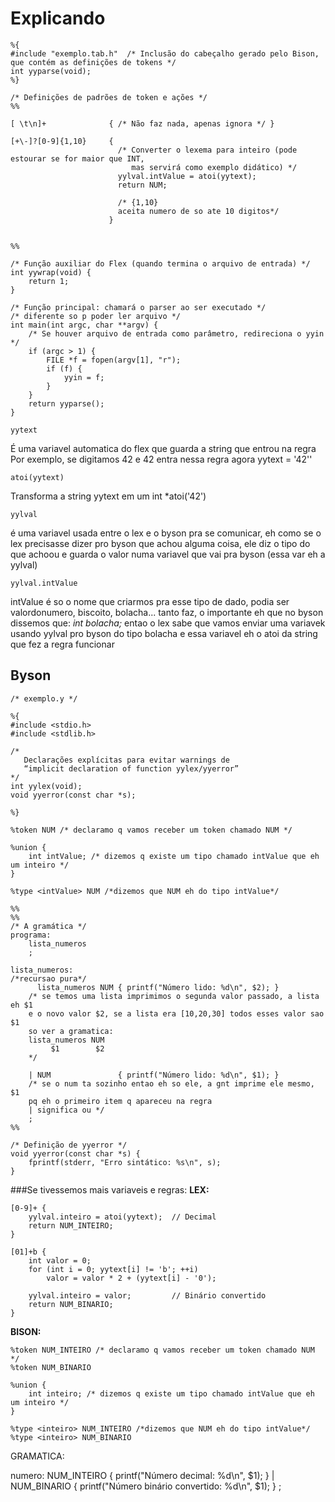 # Explicando

```
%{
#include "exemplo.tab.h"  /* Inclusão do cabeçalho gerado pelo Bison, que contém as definições de tokens */
int yyparse(void); 
%}

/* Definições de padrões de token e ações */
%%

[ \t\n]+              { /* Não faz nada, apenas ignora */ }

[+\-]?[0-9]{1,10}     {
                        /* Converter o lexema para inteiro (pode estourar se for maior que INT, 
                           mas servirá como exemplo didático) */
                        yylval.intValue = atoi(yytext);
                        return NUM;

                        /* {1,10}
                        aceita numero de so ate 10 digitos*/
                      }


%%

/* Função auxiliar do Flex (quando termina o arquivo de entrada) */
int yywrap(void) {
    return 1;
}

/* Função principal: chamará o parser ao ser executado */
/* diferente so p poder ler arquivo */
int main(int argc, char **argv) {
    /* Se houver arquivo de entrada como parâmetro, redireciona o yyin */
    if (argc > 1) {
        FILE *f = fopen(argv[1], "r");
        if (f) {
            yyin = f;
        }
    }
    return yyparse();
}
```


```yytext```

É uma variavel automatica do flex que guarda a string que entrou na regra
Por exemplo, se digitamos 42 e 42 entra nessa regra agora yytext = '42''

```atoi(yytext)```

Transforma a string yytext em um int
*atoi('42')

```yylval```

é uma variavel usada entre o lex e o byson pra se comunicar, eh como se o lex precisasse dizer pro byson que achou alguma coisa, ele diz o tipo do que achoou e guarda o valor numa variavel que vai pra byson (essa var eh a yylval)

```yylval.intValue```

intValue é so o nome que criarmos pra esse tipo de dado, podia ser valordonumero, biscoito, bolacha... tanto faz, o importante eh que no byson dissemos que:
*int bolacha;*
entao o lex sabe que vamos enviar uma variavek usando yylval pro byson do tipo bolacha e essa variavel eh o atoi da string que fez a regra funcionar

## Byson

```
/* exemplo.y */

%{
#include <stdio.h>
#include <stdlib.h>

/* 
   Declarações explícitas para evitar warnings de 
   “implicit declaration of function yylex/yyerror”
*/
int yylex(void);
void yyerror(const char *s);

%}

%token NUM /* declaramo q vamos receber um token chamado NUM */

%union {
    int intValue; /* dizemos q existe um tipo chamado intValue que eh um inteiro */
}

%type <intValue> NUM /*dizemos que NUM eh do tipo intValue*/

%%
%%
/* A gramática */
programa:
    lista_numeros
    ;

lista_numeros:
/*recursao pura*/
      lista_numeros NUM { printf("Número lido: %d\n", $2); }
    /* se temos uma lista imprimimos o segunda valor passado, a lista eh $1
    e o novo valor $2, se a lista era [10,20,30] todos esses valor sao $1 
    so ver a gramatica:
    lista_numeros NUM
         $1        $2
    */

    | NUM               { printf("Número lido: %d\n", $1); }
    /* se o num ta sozinho entao eh so ele, a gnt imprime ele mesmo, $1
    pq eh o primeiro item q apareceu na regra 
    | significa ou */
    ;
%%

/* Definição de yyerror */
void yyerror(const char *s) {
    fprintf(stderr, "Erro sintático: %s\n", s);
}
```


###Se tivessemos mais variaveis e regras:
**LEX:**

```
[0-9]+ {
    yylval.inteiro = atoi(yytext);  // Decimal
    return NUM_INTEIRO;
}

[01]+b {
    int valor = 0;
    for (int i = 0; yytext[i] != 'b'; ++i)
        valor = valor * 2 + (yytext[i] - '0');

    yylval.inteiro = valor;         // Binário convertido
    return NUM_BINARIO;
}
```

**BISON:**

```
%token NUM_INTEIRO /* declaramo q vamos receber um token chamado NUM */
%token NUM_BINARIO

%union {
    int inteiro; /* dizemos q existe um tipo chamado intValue que eh um inteiro */
}

%type <inteiro> NUM_INTEIRO /*dizemos que NUM eh do tipo intValue*/
%type <inteiro> NUM_BINARIO
```

GRAMATICA:

numero:
      NUM_INTEIRO  { printf("Número decimal: %d\n", $1); }
    | NUM_BINARIO  { printf("Número binário convertido: %d\n", $1); }
    ;
